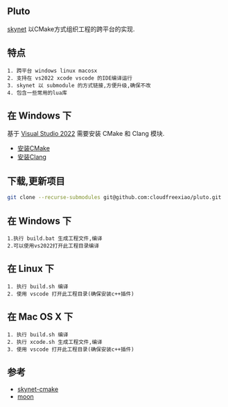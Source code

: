 ## Pluto
   [skynet](https://github.com/cloudwu/skynet) 以CMake方式组织工程的跨平台的实现.

## 特点
    1. 跨平台 windows linux macosx
    2. 支持在 vs2022 xcode vscode 的IDE编译运行
    3. skynet 以 submodule 的方式链接,方便升级,确保不改
    4. 包含一些常用的lua库

## 在 Windows 下

基于 [Visual Studio 2022](https://visualstudio.microsoft.com/zh-hans/downloads/) 需要安装 CMake 和 Clang 模块.

- [安装CMake](https://learn.microsoft.com/en-us/cpp/build/cmake-projects-in-visual-studio?view=msvc-170)
- [安装Clang](https://learn.microsoft.com/en-us/cpp/build/clang-support-cmake?view=msvc-170)

## 下载,更新项目

```bash
git clone --recurse-submodules git@github.com:cloudfreexiao/pluto.git
```

## 在 Windows 下
    1.执行 build.bat 生成工程文件,编译
    2.可以使用vs2022打开此工程目录编译

## 在 Linux 下
    1. 执行 build.sh 编译
    2. 使用 vscode 打开此工程目录(确保安装c++插件)

## 在 Mac OS X 下
    1. 执行 build.sh 编译
    2. 执行 xcode.sh 生成工程文件,编译
    3. 使用 vscode 打开此工程目录(确保安装c++插件)

## 参考

- [skynet-cmake](https://github.com/hanxi/skynet-cmake)
- [moon](https://github.com/sniper00/moon)
